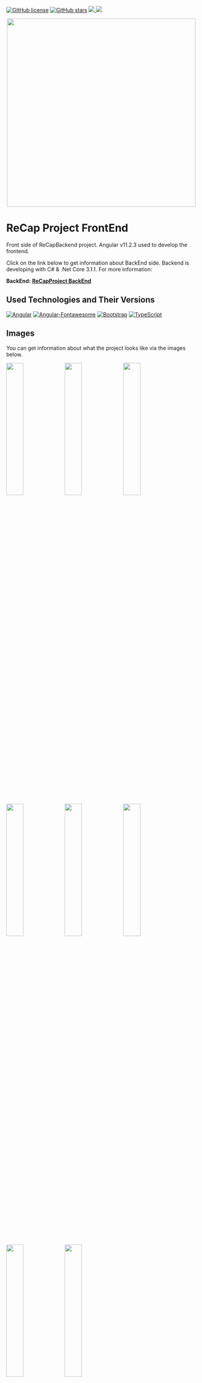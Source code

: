 [![GitHub license](https://img.shields.io/github/license/talhakoylu/ReCapFrontEnd?style=for-the-badge)](https://github.com/talhakoylu/ReCapFrontEnd/blob/master/LICENSE)
[![GitHub stars](https://img.shields.io/github/stars/talhakoylu/ReCapFrontEnd?style=for-the-badge)](https://github.com/talhakoylu/ReCapFrontEnd/stargazers)
<a href="https://www.linkedin.com/in/talhakoylu/">
    <img src="https://img.shields.io/badge/linkedin-%230077B5.svg?&style=for-the-badge&logo=linkedin&logoColor=white" />
</a>
<a href="https://www.twitter.com/talhakoylu/">
    <img src="https://img.shields.io/badge/Twitter-1DA1F2?style=for-the-badge&logo=twitter&logoColor=white" />
</a>

<p align="center"><img src="https://i.imgur.com/S7YH4eA.png" width = 500px ></p>

# ReCap Project FrontEnd
Front side of ReCapBackend project. Angular v11.2.3 used to develop the frontend.

Click on the link below to get information about BackEnd side. Backend is developing with C# & .Net Core 3.1.1. For more information:

<b>BackEnd:</b> <a href="https://github.com/talhakoylu/ReCapProject"><b>ReCapProject BackEnd</b></a>

## Used Technologies and Their Versions
[![Angular](https://img.shields.io/badge/Angular-v11.2.3-red?style=for-the-badge&logo=angular)](https://angular.io)
[![Angular-Fontawesome](https://img.shields.io/badge/Angular%20Fontawesome-0.8.2-red?style=for-the-badge&logo=angular)](https://github.com/FortAwesome/angular-fontawesome)
[![Bootstrap](https://img.shields.io/badge/Bootstrap-v5.0.0--beta2-blueviolet?style=for-the-badge&logo=bootstrap&logoColor=white)](https://getbootstrap.com)
[![TypeScript](https://img.shields.io/badge/Typescript-blue?style=for-the-badge&logo=typescript&logoColor=white)](https://www.typescriptlang.org)


## Images
You can get information about what the project looks like via the images below.

<img src="https://i.imgur.com/SIRtYgJ.png" width="30%"></img> <img src="https://i.imgur.com/ARmGeDl.png" width="30%"></img> <img src="https://i.imgur.com/ftdjdBT.png" width="30%"></img> <img src="https://i.imgur.com/4todd8Z.png" width="30%"></img> <img src="https://i.imgur.com/1oG6Cmf.png" width="30%"></img> <img src="https://i.imgur.com/hGd0Brm.png" width="30%"></img> <img src="https://i.imgur.com/06RyQr6.png" width="30%"></img> <img src="https://i.imgur.com/CdirkPE.png" width="30%"></img> 

## Folder Structure

### General Folder Structure
You can get information about general folder structure of this project.
<details>
  <summary>General Folder Structure</summary>

          src
           |-- app
           |   |-- app-routing.module.ts
           |   |-- app.component.css
           |   |-- app.component.html
           |   |-- app.component.spec.ts
           |   |-- app.component.ts
           |   |-- app.module.ts
           |   |-- components
           |   |   |-- _layout
           |   |   |   |-- app-header
           |   |   |   |-- app-layout
           |   |   |-- brand-add
           |   |   |-- brand-update
           |   |   |-- brand
           |   |   |-- car-add
           |   |   |-- car-detail
           |   |   |-- car-filter
           |   |   |-- car-update
           |   |   |-- car
           |   |   |-- color-add
           |   |   |-- color-update
           |   |   |-- color
           |   |   |-- customer
           |   |   |-- payment
           |   |   |-- rent-car
           |   |   |-- rental
           |   |-- models
           |   |-- pages
           |   |   |-- add-page
           |   |   |-- car-detail-page
           |   |   |-- customers
           |   |   |-- error404
           |   |   |-- home
           |   |   |-- payment-page
           |   |   |-- rentals
           |   |-- pipes
           |   |-- services
           |-- assets
           |   |-- .gitkeep
           |-- environments
           |   |-- environment.prod.ts
           |   |-- environment.ts
</details>

### Components
Service and components are binding in files from these folders. In addition, the HTML views of the components are located in these folders.
<details>
  <summary>Components Folder Structure</summary>
   
     app
     |   |-- components
     |   |   |-- _layout
     |   |   |   |-- app-header
     |   |   |   |   |-- app-header.component.css
     |   |   |   |   |-- app-header.component.html
     |   |   |   |   |-- app-header.component.spec.ts
     |   |   |   |   |-- app-header.component.ts
     |   |   |   |-- app-layout
     |   |   |   |   |-- app-layout.component.css
     |   |   |   |   |-- app-layout.component.html
     |   |   |   |   |-- app-layout.component.spec.ts
     |   |   |   |   |-- app-layout.component.ts
     |   |   |-- brand-add
     |   |   |   |-- brand-add.component.css
     |   |   |   |-- brand-add.component.html
     |   |   |   |-- brand-add.component.ts
     |   |   |-- brand-update
     |   |   |   |-- brand-update.component.css
     |   |   |   |-- brand-update.component.html
     |   |   |   |-- brand-update.component.ts
     |   |   |-- brand
     |   |   |   |-- brand.component.css
     |   |   |   |-- brand.component.html
     |   |   |   |-- brand.component.spec.ts
     |   |   |   |-- brand.component.ts
     |   |   |-- car-add
     |   |   |   |-- car-add.component.css
     |   |   |   |-- car-add.component.html
     |   |   |   |-- car-add.component.ts
     |   |   |-- car-detail
     |   |   |   |-- car-detail.component.css
     |   |   |   |-- car-detail.component.html
     |   |   |   |-- car-detail.component.spec.ts
     |   |   |   |-- car-detail.component.ts
     |   |   |-- car-filter
     |   |   |   |-- car-filter.component.css
     |   |   |   |-- car-filter.component.html
     |   |   |   |-- car-filter.component.ts
     |   |   |-- car-update
     |   |   |   |-- car-update.component.css
     |   |   |   |-- car-update.component.html
     |   |   |   |-- car-update.component.ts
     |   |   |-- car
     |   |   |   |-- car.component.css
     |   |   |   |-- car.component.html
     |   |   |   |-- car.component.spec.ts
     |   |   |   |-- car.component.ts
     |   |   |-- color-add
     |   |   |   |-- color-add.component.css
     |   |   |   |-- color-add.component.html
     |   |   |   |-- color-add.component.ts
     |   |   |-- color-update
     |   |   |   |-- color-update.component.css
     |   |   |   |-- color-update.component.html
     |   |   |   |-- color-update.component.ts
     |   |   |-- color
     |   |   |   |-- color.component.css
     |   |   |   |-- color.component.html
     |   |   |   |-- color.component.spec.ts
     |   |   |   |-- color.component.ts
     |   |   |-- customer
     |   |   |   |-- customer.component.css
     |   |   |   |-- customer.component.html
     |   |   |   |-- customer.component.spec.ts
     |   |   |   |-- customer.component.ts
     |   |   |-- payment
     |   |   |   |-- payment.component.css
     |   |   |   |-- payment.component.html
     |   |   |   |-- payment.component.ts
     |   |   |-- rent-car
     |   |   |   |-- rent-car.component.css
     |   |   |   |-- rent-car.component.html
     |   |   |   |-- rent-car.component.ts
     |   |   |-- rental
     |   |   |   |-- rental.component.css
     |   |   |   |-- rental.component.html
     |   |   |   |-- rental.component.spec.ts
     |   |   |   |-- rental.component.ts

</details>

## Updates
#### 25.03.2021

<details>
  <summary>Details and Images</summary>
  
  - [x] Login and register services added.
  - [x] Register, Login, Token Models added.
  - [x] Html views of login and register components were included in the project.

  <img src="https://i.imgur.com/KsayNlY.png" width="30%"> <img src="https://i.imgur.com/Jl9JWRV.png" width="30%">
</details>

#### 27.03.2021

<details>
  <summary>Details and Images</summary>
  
  - [x] Login, Register and Account buttons added on the navbar.
  - [x] Logged in, not login, logout situations handled. Buttons change according to the situation.
  - [x] Not login, already logged in, role guards were added into the project and included in routes.
  - [x] Administration buttons were hided from normal users and visitors. If the user has admin or author role, then the user will be able to see those buttons.

  <img src="https://i.imgur.com/5eJ2xnH.png" width="30%"> <img src="https://i.imgur.com/CAezxAu.png" width="30%"> <img src="https://i.imgur.com/nQ8CxZn.png" width="30%">
</details>

## Distribution
This project licenced and distributed under MIT Licence. Please read the <a href="https://github.com/talhakoylu/ReCapFrontEnd/blob/master/LICENSE">LICENCE</a> file for more information.

## Author
Ahmet Talha KÖYLÜ - <a href="https://github.com/talhakoylu/">Github</a> - <a href="https://linkedin.com/in/talhakoylu">LinkedIn</a>
